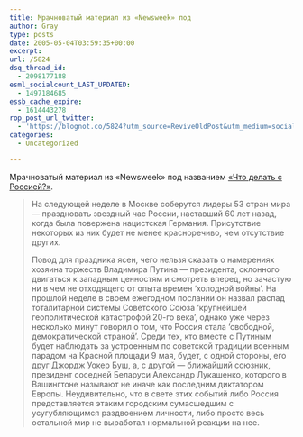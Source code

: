 ```yaml
---
title: Мрачноватый материал из «Newsweek» под
author: Gray
type: posts
date: 2005-05-04T03:59:35+00:00
excerpt:
url: /5824
dsq_thread_id:
  - 2098177188
esml_socialcount_LAST_UPDATED:
  - 1497184685
essb_cache_expire:
  - 1614443278
rop_post_url_twitter:
  - 'https://blognot.co/5824?utm_source=ReviveOldPost&utm_medium=social&utm_campaign=ReviveOldPost'
categories:
  - Uncategorized

---
```








Мрачноватый материал из &#171;Newsweek&#187; под названием <a href="http://inosmi.ru/stories/01/05/29/2996/219295.html" target="_blank">&#171;Что делать с Россией?&#187;</a>.

> На следующей неделе в Москве соберутся лидеры 53 стран мира &#8212; праздновать звездный час России, наставший 60 лет назад, когда была повержена нацистская Германия. Присутствие некоторых из них будет не менее красноречиво, чем отсутствие других.
> 
> Повод для праздника ясен, чего нельзя сказать о намерениях хозяина торжеств Владимира Путина &#8212; президента, склонного двигаться к западным ценностям и смотреть вперед, но зачастую ни в чем не отходящего от опыта времен &#8216;холодной войны&#8217;. На прошлой неделе в своем ежегодном послании он назвал распад тоталитарной системы Советского Союза &#8216;крупнейшей геополитической катастрофой 20-го века&#8217;, однако уже через несколько минут говорил о том, что Россия стала &#8216;свободной, демократической страной&#8217;. Среди тех, кто вместе с Путиным будет наблюдать за устроенным по советской традиции военным парадом на Красной площади 9 мая, будет, с одной стороны, его друг Джордж Уокер Буш, а, с другой &#8212; ближайший союзник, президент соседней Беларуси Александр Лукашенко, которого в Вашингтоне называют не иначе как последним диктатором Европы. Неудивительно, что в свете этих событий либо Россия представляется этаким городским сумасшедшим с усугубляющимся раздвоением личности, либо просто весь остальной мир не выработал нормальной реакции на нее.